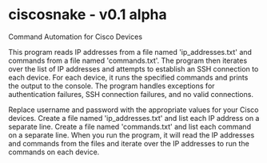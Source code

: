 # ciscosnake - v0.1 alpha

Command Automation for Cisco Devices

This program reads IP addresses from a file named 'ip_addresses.txt' and commands from a file named 'commands.txt'.
The program then iterates over the list of IP addresses and attempts to establish an SSH connection to each device.
For each device, it runs the specified commands and prints the output to the console.
The program handles exceptions for authentication failures, SSH connection failures, and no valid connections.

Replace username and password with the appropriate values for your Cisco devices.
Create a file named 'ip_addresses.txt' and list each IP address on a separate line. 
Create a file named 'commands.txt' and list each command on a separate line.
When you run the program, it will read the IP addresses and commands from the files and iterate over the IP addresses to run the commands on each device.
